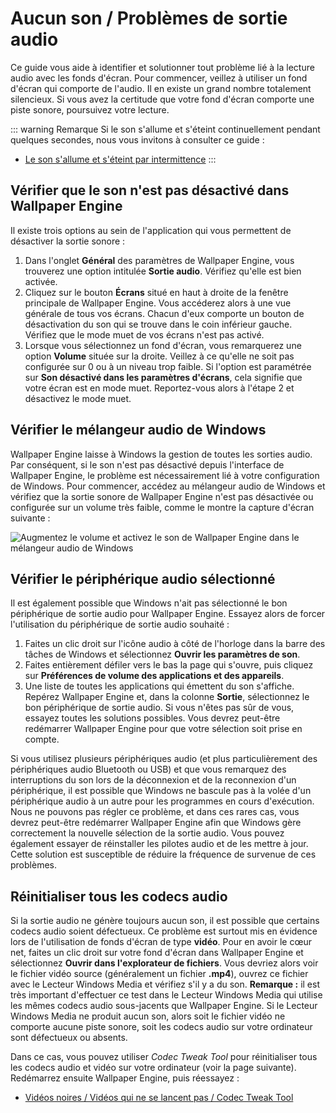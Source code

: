 # Aucun son / Problèmes de sortie audio
Ce guide vous aide à identifier et solutionner tout problème lié à la lecture audio avec les fonds d'écran. Pour commencer, veillez à utiliser un fond d'écran qui comporte de l'audio. Il en existe un grand nombre totalement silencieux. Si vous avez la certitude que votre fond d'écran comporte une piste sonore, poursuivez votre lecture.

::: warning
Remarque Si le son s'allume et s'éteint continuellement pendant quelques secondes, nous vous invitons à consulter ce guide :

* [Le son s'allume et s'éteint par intermittence](/audio/intermittent)
:::

## Vérifier que le son n'est pas désactivé dans Wallpaper Engine
Il existe trois options au sein de l'application qui vous permettent de désactiver la sortie sonore :

1. Dans l'onglet **Général** des paramètres de Wallpaper Engine, vous trouverez une option intitulée **Sortie audio**. Vérifiez qu'elle est bien activée.
2. Cliquez sur le bouton **Écrans** situé en haut à droite de la fenêtre principale de Wallpaper Engine. Vous accéderez alors à une vue générale de tous vos écrans. Chacun d'eux comporte un bouton de désactivation du son qui se trouve dans le coin inférieur gauche. Vérifiez que le mode muet de vos écrans n'est pas activé.
3. Lorsque vous sélectionnez un fond d'écran, vous remarquerez une option **Volume** située sur la droite. Veillez à ce qu'elle ne soit pas configurée sur 0 ou à un niveau trop faible. Si l'option est paramétrée sur **Son désactivé dans les paramètres d'écrans**, cela signifie que votre écran est en mode muet. Reportez-vous alors à l'étape 2 et désactivez le mode muet.

## Vérifier le mélangeur audio de Windows
Wallpaper Engine laisse à Windows la gestion de toutes les sorties audio. Par conséquent, si le son n'est pas désactivé depuis l'interface de Wallpaper Engine, le problème est nécessairement lié à votre configuration de Windows. Pour commencer, accédez au mélangeur audio de Windows et vérifiez que la sortie sonore de Wallpaper Engine n'est pas désactivée ou configurée sur un volume très faible, comme le montre la capture d'écran suivante :

![Augmentez le volume et activez le son de Wallpaper Engine dans le mélangeur audio de Windows](./audiomixer.png)

## Vérifier le périphérique audio sélectionné
Il est également possible que Windows n'ait pas sélectionné le bon périphérique de sortie audio pour Wallpaper Engine. Essayez alors de forcer l'utilisation du périphérique de sortie audio souhaité :

1. Faites un clic droit sur l'icône audio à côté de l'horloge dans la barre des tâches de Windows et sélectionnez **Ouvrir les paramètres de son**.
2. Faites entièrement défiler vers le bas la page qui s'ouvre, puis cliquez sur **Préférences de volume des applications et des appareils**.
3. Une liste de toutes les applications qui émettent du son s'affiche. Repérez Wallpaper Engine et, dans la colonne **Sortie**, sélectionnez le bon périphérique de sortie audio. Si vous n'êtes pas sûr de vous, essayez toutes les solutions possibles. Vous devrez peut-être redémarrer Wallpaper Engine pour que votre sélection soit prise en compte.

Si vous utilisez plusieurs périphériques audio (et plus particulièrement des périphériques audio Bluetooth ou USB) et que vous remarquez des interruptions du son lors de la déconnexion et de la reconnexion d'un périphérique, il est possible que Windows ne bascule pas à la volée d'un périphérique audio à un autre pour les programmes en cours d'exécution. Nous ne pouvons pas régler ce problème, et dans ces rares cas, vous devrez peut-être redémarrer Wallpaper Engine afin que Windows gère correctement la nouvelle sélection de la sortie audio. Vous pouvez également essayer de réinstaller les pilotes audio et de les mettre à jour. Cette solution est susceptible de réduire la fréquence de survenue de ces problèmes.

## Réinitialiser tous les codecs audio

Si la sortie audio ne génère toujours aucun son, il est possible que certains codecs audio soient défectueux. Ce problème est surtout mis en évidence lors de l'utilisation de fonds d'écran de type **vidéo**. Pour en avoir le cœur net, faites un clic droit sur votre fond d'écran dans Wallpaper Engine et sélectionnez **Ouvrir dans l'explorateur de fichiers**. Vous devriez alors voir le fichier vidéo source (généralement un fichier **.mp4**), ouvrez ce fichier avec le Lecteur Windows Media et vérifiez s'il y a du son. **Remarque :** il est très important d'effectuer ce test dans le Lecteur Windows Media qui utilise les mêmes codecs audio sous-jacents que Wallpaper Engine. Si le Lecteur Windows Media ne produit aucun son, alors soit le fichier vidéo ne comporte aucune piste sonore, soit les codecs audio sur votre ordinateur sont défectueux ou absents.

Dans ce cas, vous pouvez utiliser *Codec Tweak Tool* pour réinitialiser tous les codecs audio et vidéo sur votre ordinateur (voir la page suivante). Redémarrez ensuite Wallpaper Engine, puis réessayez :

* [Vidéos noires / Vidéos qui ne se lancent pas / Codec Tweak Tool](noshow/notplaying.html#codec-tweak-tool)

